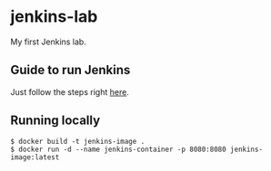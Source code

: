 # jenkins-lab
My first Jenkins lab.

## Guide to run Jenkins
Just follow the steps right [here](https://www.jenkins.io/doc/book/installing/docker/).

## Running locally
```
$ docker build -t jenkins-image .
$ docker run -d --name jenkins-container -p 8080:8080 jenkins-image:latest
```